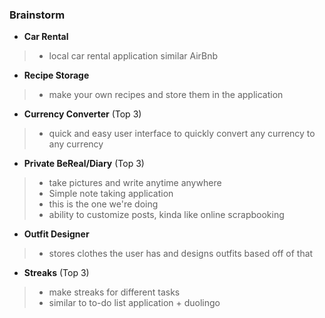 ### Brainstorm
* **Car Rental**
> * local car rental application similar AirBnb

* **Recipe Storage**
> * make your own recipes
> and store them in the application

* **Currency Converter** (Top 3)
> * quick and easy user interface to quickly convert any currency to any currency

* **Private BeReal/Diary** (Top 3)
> * take pictures and write anytime anywhere
> * Simple note taking application
> * this is the one we're doing
> * ability to customize posts, kinda like online scrapbooking

* **Outfit Designer** 
> * stores clothes the user has and designs outfits based off of that

* **Streaks** (Top 3)
> * make streaks for different tasks
> * similar to to-do list application + duolingo

